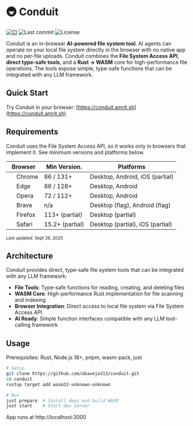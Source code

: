 # 🚇 Conduit

[![CI](https://github.com/abaveja313/conduit/actions/workflows/ci.yml/badge.svg)](https://github.com/abaveja313/conduit/actions/workflows/ci.yml)
![Last commit](https://img.shields.io/github/last-commit/abaveja313/conduit?label=Last%20updated)
![License](https://img.shields.io/badge/license-Apache%202.0-green)

Conduit is an in-browser **AI-powered file system tool**. AI agents can operate on your local file system directly in the browser with no native app and no per-file uploads. Conduit combines the **File System Access API**, **direct type-safe tools**, and a **Rust → WASM** core for high-performance file operations. The tools expose simple, type-safe functions that can be integrated with any LLM framework.

## Quick Start

Try Conduit in your browser: [https://conduit.amrit.sh](https://conduit.amrit.sh)

## Requirements

Conduit uses the File System Access API, so it works only in browsers that implement it. See minimum versions and platforms below.

| Browser                                                                                                                   | Min Version.    | Platforms                        |
| ------------------------------------------------------------------------------------------------------------------------- | --------------- | -------------------------------- |
| <img src="https://raw.githubusercontent.com/alrra/browser-logos/main/src/chrome/chrome_64x64.png" width="16" /> Chrome    | 86 / 131+       | Desktop, Android, iOS (partial)  |
| <img src="https://raw.githubusercontent.com/alrra/browser-logos/main/src/edge/edge_64x64.png" width="16" /> Edge          | 86 / 128+       | Desktop, Android                 |
| <img src="https://raw.githubusercontent.com/alrra/browser-logos/main/src/opera/opera_64x64.png" width="16" /> Opera       | 72 / 112+       | Desktop, Android                 |
| <img src="https://raw.githubusercontent.com/alrra/browser-logos/main/src/brave/brave_64x64.png" width="16" /> Brave       | n/a             | Desktop (flag), Android (flag)   |
| <img src="https://raw.githubusercontent.com/alrra/browser-logos/main/src/firefox/firefox_64x64.png" width="16" /> Firefox | 113+ (partial)  | Desktop (partial)                |
| <img src="https://raw.githubusercontent.com/alrra/browser-logos/main/src/safari/safari_64x64.png" width="16" /> Safari    | 15.2+ (partial) | Desktop (partial), iOS (partial) |

<sub>Last updated: <time datetime="2025-09-26">Sept 26, 2025</time></sub>

## Architecture

Conduit provides direct, type-safe file system tools that can be integrated with any LLM framework:

- **File Tools**: Type-safe functions for reading, creating, and deleting files
- **WASM Core**: High-performance Rust implementation for file scanning and indexing
- **Browser Integration**: Direct access to local file system via File System Access API
- **AI Ready**: Simple function interfaces compatible with any LLM tool-calling framework

## Usage

Prerequisites: Rust, Node.js 18+, pnpm, wasm-pack, just

```bash
# Setup
git clone https://github.com/abaveja313/conduit.git
cd conduit
rustup target add wasm32-unknown-unknown

# Run
just prepare  # Install deps and build WASM
just start    # Start dev server
```

App runs at http://localhost:3000
